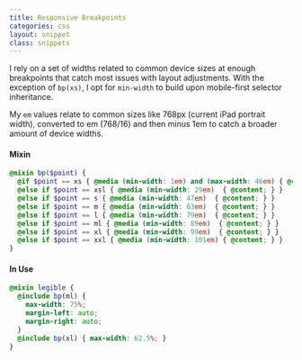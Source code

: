 ```yaml
---
title: Responsive Breakpoints
categories: css
layout: snippet
class: snippets
---
```


I rely on a set of widths related to common device sizes at enough breakpoints that catch most issues with layout adjustments. With the exception of `bp(xs)`, I opt for `min-width` to build upon mobile-first selector inheritance.

My `em` values relate to common sizes like 768px (current iPad portrait width), converted to em (768/16) and then minus 1em to catch a broader amount of device widths.

#### Mixin

``` scss
@mixin bp($point) {
  @if $point == xs { @media (min-width: 1em) and (max-width: 46em) { @content; } }
  @else if $point == xsl { @media (min-width: 29em)  { @content; } }
  @else if $point == s { @media (min-width: 47em)  { @content; } }
  @else if $point == m { @media (min-width: 63em)  { @content; } }
  @else if $point == l { @media (min-width: 79em)  { @content; } }
  @else if $point == ml { @media (min-width: 89em)  { @content; } }
  @else if $point == xl { @media (min-width: 99em)  { @content; } }
  @else if $point == xxl { @media (min-width: 101em) { @content; } }
}
```

#### In Use

``` scss
@mixin legible {
  @include bp(ml) {
    max-width: 75%;
    margin-left: auto;
    margin-right: auto;
  }
  @include bp(xl) { max-width: 62.5%; }
}
```